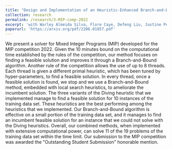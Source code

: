 ```yaml
---
title: "Design and Implementation of an Heuristic-Enhanced Branch-and-Bound Solver for MILP"
collection: research
permalink: /research/3-MIP-comp-2022
excerpt: 'with Warley Almeida Silva, Flore Caye, Defeng Liu, Justine Pepin, Carl Perreault-Lafleur, William St-Arnaud. Outstanding Student Submission at MIP Competition 2021. Presented at MIP 2021.'
paperurl: 'https://arxiv.org/pdf/2206.01857.pdf'
---
```


We present a solver for Mixed Integer Programs (MIP) developed for the MIP competition 2022. 
Given the 10 minutes bound on the computational time established by the rules of the competition, our method focuses on finding a feasible solution and improves it through a Branch-and-Bound algorithm. 
Another rule of the competition allows the use of up to 8 threads. 
Each thread is given a different primal heuristic, which has been tuned by hyper-parameters, to find a feasible solution. 
In every thread, once a feasible solution is found, we stop and we use a Branch-and-Bound method, embedded with local search heuristics, to ameliorate the incumbent solution. 
The three variants of the Diving heuristic that we implemented manage to find a feasible solution for 10 instances of the training data set. 
These heuristics are the best performing among the heuristics that we implemented. 
Our Branch-and-Bound algorithm is effective on a small portion of the training data set, and it manages to find an incumbent feasible solution for an instance that we could not solve with the Diving heuristics. 
Overall, our combined methods, when implemented with extensive computational power, can solve 11 of the 19 problems of the training data set within the time limit. 
Our submission to the MIP competition was awarded the "Outstanding Student Submission" honorable mention.
